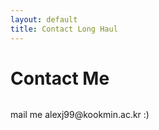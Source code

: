 ```yaml
---
layout: default
title: Contact Long Haul
---
```


<div id="contact">
  <h1 class="pageTitle">Contact Me</h1>
	<img src="{{ '/assets/img/touring.jpg' }}" alt="">
	<p class="intro">mail me alexj99@kookmin.ac.kr
  :)
	</p>
</div>
